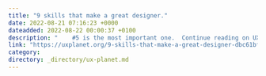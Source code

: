 ```yaml
---
title: "9 skills that make a great designer."
date: 2022-08-21 07:16:23 +0000
dateadded: 2022-08-22 00:00:37 +0100
description: "    #5 is the most important one.  Continue reading on UX Planet »  "
link: "https://uxplanet.org/9-skills-that-make-a-great-designer-dbc61bf10ec7?source=rss----819cc2aaeee0---4"
category:
directory: _directory/ux-planet.md
---
```

